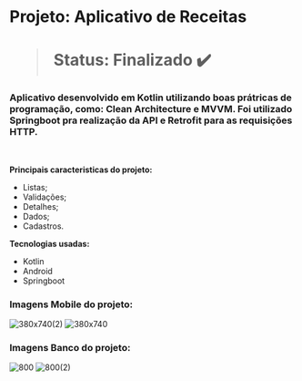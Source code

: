 <h1> Projeto: Aplicativo de Receitas <h1> 

  > Status: Finalizado ✔️
  
  ### Aplicativo desenvolvido em Kotlin utilizando boas prátricas de programação, como: Clean Architecture e MVVM. Foi utilizado Springboot pra realização da API e Retrofit para as requisições HTTP.
  
  <br>
  
  <strong>Principais caracteristicas do projeto: </strong>
  + Listas;
  + Validações;
  + Detalhes;
  + Dados;
  + Cadastros.
  
  <strong>Tecnologias usadas: </strong>
   + Kotlin
   + Android 
   + Springboot
  
   ### Imagens Mobile do projeto:
  ![380x740(2)](https://user-images.githubusercontent.com/79876042/215833933-5de3be36-3937-4730-98f5-c2f0e6fa91bb.png)
  ![380x740](https://user-images.githubusercontent.com/79876042/215833910-a7ba93d4-e874-457a-8e81-216e4d60f9b9.png)
  
   ### Imagens Banco do projeto:
  
  ![800](https://user-images.githubusercontent.com/79876042/215834055-b6d5c05c-2658-4360-87c7-f736bf667b42.png)
  ![800(2)](https://user-images.githubusercontent.com/79876042/215834109-694158cd-3959-45bb-8901-9684c965dca8.png)
